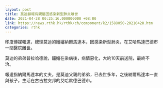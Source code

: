 ```yaml
---
layout: post
title: 莫迪據報有親屬因感染新型肺炎離世
date: 2021-04-28 00:25:16.000000000 +08:00
link: https://news.rthk.hk/rthk/ch/component/k2/1588050-20210428.htm
categories: rthk
---
```


印度傳媒報道，總理莫迪的嬸嬸納爾馬達本，因感染新型肺炎，在艾哈馬達巴德市一間醫院離世。

莫迪的弟弟普拉哈德說，嬸嬸在染病後，病情惡化，大約10天前送院，最終不治。

報道指納爾馬達本的丈夫，是莫迪父親的弟弟，已去世多年，之後納爾馬達本一直與孩子，生活在古吉拉突邦的艾哈默德巴德市。
